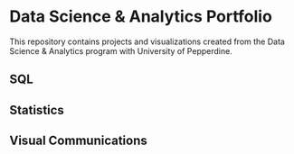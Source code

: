 # Data Science & Analytics Portfolio
This repository contains projects and visualizations created from the Data Science & Analytics program with University of Pepperdine.

## SQL

## Statistics

## Visual Communications
